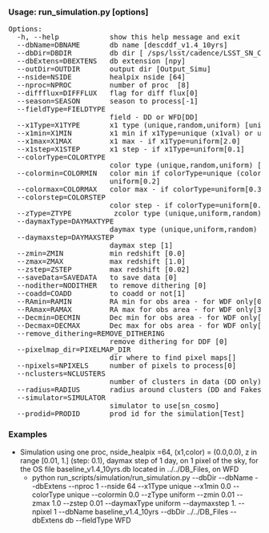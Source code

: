 ### Usage: run_simulation.py [options] ###
<pre>
Options:
  -h, --help            show this help message and exit
  --dbName=DBNAME       db name [descddf_v1.4_10yrs]
  --dbDir=DBDIR         db dir [ /sps/lsst/cadence/LSST_SN_CADENCE/cadence_db]
  --dbExtens=DBEXTENS   db extension [npy]
  --outDir=OUTDIR       output dir [Output_Simu]
  --nside=NSIDE         healpix nside [64]
  --nproc=NPROC         number of proc  [8]
  --diffflux=DIFFFLUX   flag for diff flux[0]
  --season=SEASON       season to process[-1]
  --fieldType=FIELDTYPE
                        field - DD or WFD[DD]
  --x1Type=X1TYPE       x1 type (unique,random,uniform) [unique]
  --x1min=X1MIN         x1 min if x1Type=unique (x1val) or uniform[-2.0]
  --x1max=X1MAX         x1 max - if x1Type=uniform[2.0]
  --x1step=X1STEP       x1 step - if x1Type=uniform[0.1]
  --colorType=COLORTYPE
                        color type (unique,random,uniform) [unique]
  --colormin=COLORMIN   color min if colorType=unique (colorval) or
                        uniform[0.2]
  --colormax=COLORMAX   color max - if colorType=uniform[0.3]
  --colorstep=COLORSTEP
                        color step - if colorType=uniform[0.1]
  --zType=ZTYPE          zcolor type (unique,uniform,random) [uniform]
  --daymaxType=DAYMAXTYPE
                        daymax type (unique,uniform,random) [unique]
  --daymaxstep=DAYMAXSTEP
                        daymax step [1]
  --zmin=ZMIN           min redshift [0.0]
  --zmax=ZMAX           max redshift [1.0]
  --zstep=ZSTEP         max redshift [0.02]
  --saveData=SAVEDATA   to save data [0]
  --nodither=NODITHER   to remove dithering [0]
  --coadd=COADD         to coadd or not[1]
  --RAmin=RAMIN         RA min for obs area - for WDF only[0.0]
  --RAmax=RAMAX         RA max for obs area - for WDF only[360.0]
  --Decmin=DECMIN       Dec min for obs area - for WDF only[-1.0]
  --Decmax=DECMAX       Dec max for obs area - for WDF only[-1.0]
  --remove_dithering=REMOVE_DITHERING
                        remove dithering for DDF [0]
  --pixelmap_dir=PIXELMAP_DIR
                        dir where to find pixel maps[]
  --npixels=NPIXELS     number of pixels to process[0]
  --nclusters=NCLUSTERS
                        number of clusters in data (DD only)[0]
  --radius=RADIUS       radius around clusters (DD and Fakes)[4.0]
  --simulator=SIMULATOR
                        simulator to use[sn_cosmo]
  --prodid=PRODID       prod id for the simulation[Test]
</pre>

### Examples ###
<ul>
<li>  Simulation using one proc, nside_healpix =64, (x1,color) = (0.0,0.0), z in range [0.01, 1.] (step: 0.1), daymax step of 1 day, on 1 pixel of the sky, for the OS file baseline_v1.4_10yrs.db located in ../../DB_Files, on WFD
      <ul>
     <li> python run_scripts/simulation/run_simulation.py  --dbDir --dbName --dbExtens --nproc 1 --nside 64 --x1Type unique --x1min 0.0 --colorType unique --colormin 0.0 --zType uniform --zmin 0.01 --zmax 1.0 --zstep 0.01 --daymaxType uniform --daymaxstep 1. --npixel 1 --dbName baseline_v1.4_10yrs --dbDir ../../DB_Files --dbExtens db --fieldType WFD</li>
     </ul>
     </li>

</li>
